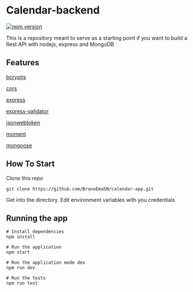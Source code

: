 # Calendar-backend

[![npm version](https://img.shields.io/npm/v/express-validator.svg)](https://www.npmjs.com/package/express-validator)


This is a repository meant to serve as a starting point if you want to build a Rest API with nodejs, express and MongoDB

## Features
[bcryptjs](https://www.npmjs.com/package/bcryptjs)

[cors](https://www.npmjs.com/package/cors)

[express](https://www.npmjs.com/package/express)

[express-validator](https://www.npmjs.com/package/express-validator)

[jsonwebtoken](https://www.npmjs.com/package/jsonwebtoken)

[moment](https://www.npmjs.com/package/moment)

[mongoose](https://www.npmjs.com/package/mongoose)

## How To Start
Clone this repo

```shell
git clone https://github.com/BrunoEmaSN/calendar-app.git
```

Get into the directory. Edit environment variables with you credentials

## Running the app

```shell
# Install dependencies
npm install

# Run the application
npm start

# Run the application mode dev
npm run dev

# Run the tests
npm run test

```
